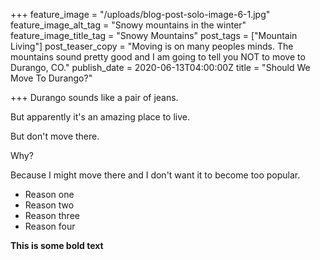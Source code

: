 +++
feature_image = "/uploads/blog-post-solo-image-6-1.jpg"
feature_image_alt_tag = "Snowy mountains in the winter"
feature_image_title_tag = "Snowy Mountains"
post_tags = ["Mountain Living"]
post_teaser_copy = "Moving is on many peoples minds. The mountains sound pretty good and I am going to tell you NOT to move to Durango, CO."
publish_date = 2020-06-13T04:00:00Z
title = "Should We Move To Durango?"

+++
Durango sounds like a pair of jeans.

But apparently it's an amazing place to live.

But don't move there.

Why?

Because I might move there and I don't want it to become too popular.

* Reason one
* Reason two
* Reason three
* Reason four

**This is some bold text**